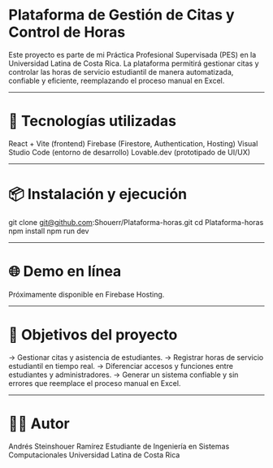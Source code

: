 # Plataforma de Gestión de Citas y Control de Horas
Este proyecto es parte de mi Práctica Profesional Supervisada (PES) en la Universidad Latina de Costa Rica.
La plataforma permitirá gestionar citas y controlar las horas de servicio estudiantil de manera automatizada, confiable y eficiente, reemplazando el proceso manual en Excel.

---

# 🚀 Tecnologías utilizadas
React + Vite (frontend)
Firebase (Firestore, Authentication, Hosting)
Visual Studio Code (entorno de desarrollo)
Lovable.dev (prototipado de UI/UX)

---

# 📦 Instalación y ejecución
git clone git@github.com:Shouerr/Plataforma-horas.git
cd Plataforma-horas
npm install
npm run dev

---

# 🌐 Demo en línea
Próximamente disponible en Firebase Hosting.

---

# 📑 Objetivos del proyecto
-> Gestionar citas y asistencia de estudiantes.
-> Registrar horas de servicio estudiantil en tiempo real.
-> Diferenciar accesos y funciones entre estudiantes y administradores.
-> Generar un sistema confiable y sin errores que reemplace el proceso manual en Excel.

---

# 👨‍💻 Autor
Andrés Steinshouer Ramírez
Estudiante de Ingeniería en Sistemas Computacionales
Universidad Latina de Costa Rica